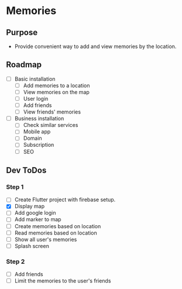# Memories
## Purpose
- Provide convenient way to add and view memories by the location.

## Roadmap
- [ ] Basic installation
  - [ ] Add memories to a location
  - [ ] View memories on the map
  - [ ] User login
  - [ ] Add friends
  - [ ] View friends' memories
- [ ] Business installation
  - [ ] Check similar services
  - [ ] Mobile app
  - [ ] Domain
  - [ ] Subscription
  - [ ] SEO

## Dev ToDos
### Step 1
- [ ] Create Flutter project with firebase setup.
- [x] Display map
- [ ] Add google login
- [ ] Add marker to map
- [ ] Create memories based on location
- [ ] Read memories based on location
- [ ] Show all user's memories
- [ ] Splash screen

### Step 2
- [ ] Add friends
- [ ] Limit the memories to the user's friends
